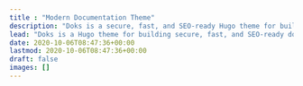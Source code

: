 ```yaml
---
title : "Modern Documentation Theme"
description: "Doks is a secure, fast, and SEO-ready Hugo theme for building modern documentation websites."
lead: "Doks is a Hugo theme for building secure, fast, and SEO-ready documentation websites. Easily update and customize."
date: 2020-10-06T08:47:36+00:00
lastmod: 2020-10-06T08:47:36+00:00
draft: false
images: []
---
```

